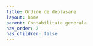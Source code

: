 ```yaml
---
title: Ordine de deplasare
layout: home
parent: Contabilitate generala
nav_order: 2
has_children: false
---
```


